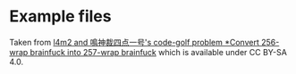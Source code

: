 # Example files

Taken from
[l4m2 and 鳴神裁四点一号's code-golf problem *Convert 256-wrap brainfuck into 257-wrap brainfuck](https://codegolf.stackexchange.com/q/243723/113493)
which is available under CC BY-SA 4.0.
